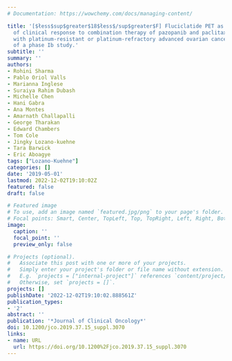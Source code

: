 ```yaml
---
# Documentation: https://wowchemy.com/docs/managing-content/

title: '[$łess$sup$greater$18$łess$/sup$greater$F] Fluciclatide PET as a biomarker
  of clinical response to combination therapy of pazopanib and paclitaxel in patients
  with platinum-resistant or platinum-refractory advanced ovarian cancer: Results
  of a phase Ib study.'
subtitle: ''
summary: ''
authors:
- Rohini Sharma
- Pablo Oriol Valls
- Marianna Inglese
- Suraiya Rahim Dubash
- Michelle Chen
- Hani Gabra
- Ana Montes
- Amarnath Challapalli
- George Tharakan
- Edward Chambers
- Tom Cole
- Jingky Lozano-kuehne
- Tara Barwick
- Eric Aboagye
tags: ["Lozano-Kuehne"]
categories: []
date: '2019-05-01'
lastmod: 2022-12-02T19:10:02Z
featured: false
draft: false

# Featured image
# To use, add an image named `featured.jpg/png` to your page's folder.
# Focal points: Smart, Center, TopLeft, Top, TopRight, Left, Right, BottomLeft, Bottom, BottomRight.
image:
  caption: ''
  focal_point: ''
  preview_only: false

# Projects (optional).
#   Associate this post with one or more of your projects.
#   Simply enter your project's folder or file name without extension.
#   E.g. `projects = ["internal-project"]` references `content/project/deep-learning/index.md`.
#   Otherwise, set `projects = []`.
projects: []
publishDate: '2022-12-02T19:10:02.888561Z'
publication_types:
- '2'
abstract: ''
publication: '*Journal of Clinical Oncology*'
doi: 10.1200/jco.2019.37.15_suppl.3070
links:
- name: URL
  url: https://doi.org/10.1200%2Fjco.2019.37.15_suppl.3070
---
```

